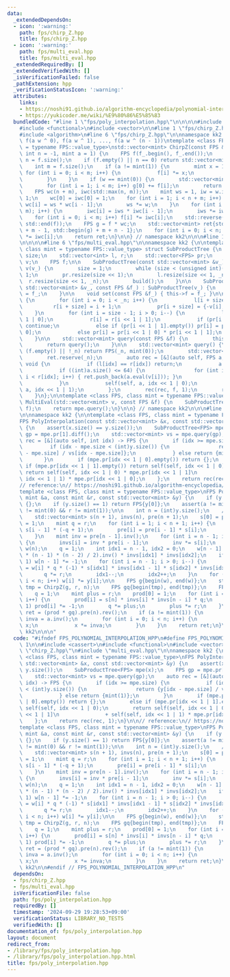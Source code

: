 ```yaml
---
data:
  _extendedDependsOn:
  - icon: ':warning:'
    path: fps/chirp_Z.hpp
    title: fps/chirp_Z.hpp
  - icon: ':warning:'
    path: fps/multi_eval.hpp
    title: fps/multi_eval.hpp
  _extendedRequiredBy: []
  _extendedVerifiedWith: []
  _isVerificationFailed: false
  _pathExtension: hpp
  _verificationStatusIcon: ':warning:'
  attributes:
    links:
    - https://noshi91.github.io/algorithm-encyclopedia/polynomial-interpolation-geometric#fn:Bostan
    - https://yukicoder.me/wiki/%E9%80%86%E5%85%83
  bundledCode: "#line 1 \"fps/poly_interpolation.hpp\"\n\n\n\n#include <cassert>\n\
    #include <functional>\n#include <vector>\n\n#line 1 \"fps/chirp_Z.hpp\"\n\n\n\n\
    #include <algorithm>\n#line 6 \"fps/chirp_Z.hpp\"\n\nnamespace kk2 {\n\n// return\
    \ f(a w ^ 0), f(a w ^ 1), ..., f(a w ^ (n - 1))\ntemplate <class FPS, class mint\
    \ = typename FPS::value_type>\nstd::vector<mint> ChirpZ(const FPS &f_, mint w,\
    \ int n = -1, mint a = 1) {\n    FPS f(f_.begin(), f_.end());\n    if (n == -1)\
    \ n = f.size();\n    if (f.empty() || n == 0) return std::vector<mint>(n, mint(0));\n\
    \    int m = f.size();\n    if (a != mint(1)) {\n        mint x = 1;\n       \
    \ for (int i = 0; i < m; i++) {\n            f[i] *= x;\n            x *= a;\n\
    \        }\n    }\n    if (w == mint(0)) {\n        std::vector<mint> g(n, f[0]);\n\
    \        for (int i = 1; i < m; i++) g[0] += f[i];\n        return g;\n    }\n\
    \    FPS wc(n + m), iwc(std::max(n, m));\n    mint ws = 1, iw = w.inv(), iws =\
    \ 1;\n    wc[0] = iwc[0] = 1;\n    for (int i = 1; i < n + m; i++) {\n       \
    \ wc[i] = ws * wc[i - 1];\n        ws *= w;\n    }\n    for (int i = 1; i < std::max(n,\
    \ m); i++) {\n        iwc[i] = iws * iwc[i - 1];\n        iws *= iw;\n    }\n\
    \    for (int i = 0; i < m; i++) f[i] *= iwc[i];\n    std::reverse(std::begin(f),\
    \ std::end(f));\n    FPS g = f * wc;\n    std::vector<mint> ret{std::begin(g)\
    \ + m - 1, std::begin(g) + m + n - 1};\n    for (int i = 0; i < n; i++) ret[i]\
    \ *= iwc[i];\n    return ret;\n}\n\n} // namespace kk2\n\n\n#line 1 \"fps/multi_eval.hpp\"\
    \n\n\n\n#line 6 \"fps/multi_eval.hpp\"\n\nnamespace kk2 {\n\ntemplate <class FPS,\
    \ class mint = typename FPS::value_type> struct SubProductTree {\n    int _n,\
    \ size;\n    std::vector<int> l, r;\n    std::vector<FPS> pr;\n    std::vector<mint>\
    \ v;\n    FPS f;\n\n    SubProductTree(const std::vector<mint> &v_) : _n(int(v_.size())),\
    \ v(v_) {\n        size = 1;\n        while (size < (unsigned int)(_n)) size <<=\
    \ 1;\n        pr.resize(size << 1);\n        l.resize(size << 1, _n);\n      \
    \  r.resize(size << 1, _n);\n        build();\n    }\n\n    SubProductTree(const\
    \ std::vector<mint> &v_, const FPS &f_) : SubProductTree(v_) {\n        this->f\
    \ = f_;\n    }\n\n    void set(const FPS &f_) { this->f = f_; }\n\n    void build()\
    \ {\n        for (int i = 0; i < _n; i++) {\n            l[i + size] = i;\n  \
    \          r[i + size] = i + 1;\n            pr[i + size] = {-v[i], 1};\n    \
    \    }\n        for (int i = size - 1; i > 0; i--) {\n            l[i] = l[i <<\
    \ 1 | 0];\n            r[i] = r[i << 1 | 1];\n            if (pr[i << 1 | 0].empty())\
    \ continue;\n            else if (pr[i << 1 | 1].empty()) pr[i] = pr[i << 1 |\
    \ 0];\n            else pr[i] = pr[i << 1 | 0] * pr[i << 1 | 1];\n        }\n\
    \    }\n\n    std::vector<mint> query(const FPS &f) {\n        this->f = f;\n\
    \        return query();\n    }\n\n    std::vector<mint> query() {\n        if\
    \ (f.empty() || !_n) return FPS(_n, mint(0));\n        std::vector<mint> ret;\n\
    \        ret.reserve(_n);\n        auto rec = [&](auto self, FPS a, int idx) ->\
    \ void {\n            if (l[idx] == r[idx]) return;\n            a %= pr[idx];\n\
    \            if ((int)a.size() <= 64) {\n                for (int i = l[idx];\
    \ i < r[idx]; i++) { ret.push_back(a.eval(v[i])); }\n                return;\n\
    \            }\n            self(self, a, idx << 1 | 0);\n            self(self,\
    \ a, idx << 1 | 1);\n        };\n        rec(rec, f, 1);\n        return ret;\n\
    \    }\n};\n\ntemplate <class FPS, class mint = typename FPS::value_type>\nstd::vector<mint>\
    \ MultiEval(std::vector<mint> v, const FPS &f) {\n    SubProductTree<FPS> mpe(v,\
    \ f);\n    return mpe.query();\n}\n\n} // namespace kk2\n\n\n#line 10 \"fps/poly_interpolation.hpp\"\
    \n\nnamespace kk2 {\n\ntemplate <class FPS, class mint = typename FPS::value_type>\n\
    FPS PolyInterpolation(const std::vector<mint> &x, const std::vector<mint> &y)\
    \ {\n    assert(x.size() == y.size());\n    SubProductTree<FPS> mpe(x);\n    FPS\
    \ gp = mpe.pr[1].diff();\n    std::vector<mint> vs = mpe.query(gp);\n    auto\
    \ rec = [&](auto self, int idx) -> FPS {\n        if (idx >= mpe.size) {\n   \
    \         if (idx - mpe.size < (int)y.size()) {\n                return {y[idx\
    \ - mpe.size] / vs[idx - mpe.size]};\n            } else return {mint(1)};\n \
    \       }\n        if (mpe.pr[idx << 1 | 0].empty()) return {};\n        else\
    \ if (mpe.pr[idx << 1 | 1].empty()) return self(self, idx << 1 | 0);\n       \
    \ return self(self, idx << 1 | 0) * mpe.pr[idx << 1 | 1]\n               + self(self,\
    \ idx << 1 | 1) * mpe.pr[idx << 1 | 0];\n    };\n    return rec(rec, 1);\n}\n\n\
    // reference:\n// https://noshi91.github.io/algorithm-encyclopedia/polynomial-interpolation-geometric#fn:Bostan\n\
    template <class FPS, class mint = typename FPS::value_type>\nFPS PolyInterpolationGeo(const\
    \ mint &a, const mint &r, const std::vector<mint> &y) {\n    if (y.empty()) return\
    \ {};\n    if (y.size() == 1) return FPS{y[0]};\n    assert(a != mint(0) && r\
    \ != mint(0) && r != mint(1));\n\n    int n = (int)y.size();\n    // https://yukicoder.me/wiki/%E9%80%86%E5%85%83\n\
    \    std::vector<mint> s(n + 1), invs(n), pre(n + 1);\n    s[0] = pre[0] = invs[0]\
    \ = 1;\n    mint q = r;\n    for (int i = 1; i < n + 1; i++) {\n        s[i] =\
    \ s[i - 1] * (-q + 1);\n        pre[i] = pre[i - 1] * s[i];\n        q *= r;\n\
    \    }\n    mint inv = pre[n - 1].inv();\n    for (int i = n - 1; i >= 1; i--)\
    \ {\n        invs[i] = inv * pre[i - 1];\n        inv *= s[i];\n    }\n\n    std::vector<mint>\
    \ w(n);\n    q = 1;\n    int idx1 = n - 1, idx2 = 0;\n    w[n - 1] = r.pow(1ll\
    \ * (n - 1) * (n - 2) / 2).inv() * invs[idx1] * invs[idx2];\n    if ((n - 1) &\
    \ 1) w[n - 1] *= -1;\n    for (int i = n - 1; i > 0; i--) {\n        w[i - 1]\
    \ = w[i] * q * (-1) * s[idx1] * invs[idx1 - 1] * s[idx2] * invs[idx2 + 1];\n \
    \       q *= r;\n        idx1--;\n        idx2++;\n    }\n    for (int i = 0;\
    \ i < n; i++) w[i] *= y[i];\n\n    FPS g{begin(w), end(w)};\n    std::vector<mint>\
    \ tmp = ChirpZ(g, r, n);\n    FPS gq{begin(tmp), end(tmp)};\n    FPS prod(n);\n\
    \    q = 1;\n    mint plus = r;\n    prod[0] = 1;\n    for (int i = 1; i < n;\
    \ i++) {\n        prod[i] = s[n] * invs[i] * invs[n - i] * q;\n        if (i &\
    \ 1) prod[i] *= -1;\n        q *= plus;\n        plus *= r;\n    }\n\n    FPS\
    \ ret = (prod * gq).pre(n).rev();\n    if (a != mint(1)) {\n        mint x = 1,\
    \ inva = a.inv();\n        for (int i = 0; i < n; i++) {\n            ret[i] *=\
    \ x;\n            x *= inva;\n        }\n    }\n    return ret;\n}\n\n} // namespace\
    \ kk2\n\n\n"
  code: "#ifndef FPS_POLYNOMIAL_INTERPOLATION_HPP\n#define FPS_POLYNOMIAL_INTERPOLATION_HPP\
    \ 1\n\n#include <cassert>\n#include <functional>\n#include <vector>\n\n#include\
    \ \"chirp_Z.hpp\"\n#include \"multi_eval.hpp\"\n\nnamespace kk2 {\n\ntemplate\
    \ <class FPS, class mint = typename FPS::value_type>\nFPS PolyInterpolation(const\
    \ std::vector<mint> &x, const std::vector<mint> &y) {\n    assert(x.size() ==\
    \ y.size());\n    SubProductTree<FPS> mpe(x);\n    FPS gp = mpe.pr[1].diff();\n\
    \    std::vector<mint> vs = mpe.query(gp);\n    auto rec = [&](auto self, int\
    \ idx) -> FPS {\n        if (idx >= mpe.size) {\n            if (idx - mpe.size\
    \ < (int)y.size()) {\n                return {y[idx - mpe.size] / vs[idx - mpe.size]};\n\
    \            } else return {mint(1)};\n        }\n        if (mpe.pr[idx << 1\
    \ | 0].empty()) return {};\n        else if (mpe.pr[idx << 1 | 1].empty()) return\
    \ self(self, idx << 1 | 0);\n        return self(self, idx << 1 | 0) * mpe.pr[idx\
    \ << 1 | 1]\n               + self(self, idx << 1 | 1) * mpe.pr[idx << 1 | 0];\n\
    \    };\n    return rec(rec, 1);\n}\n\n// reference:\n// https://noshi91.github.io/algorithm-encyclopedia/polynomial-interpolation-geometric#fn:Bostan\n\
    template <class FPS, class mint = typename FPS::value_type>\nFPS PolyInterpolationGeo(const\
    \ mint &a, const mint &r, const std::vector<mint> &y) {\n    if (y.empty()) return\
    \ {};\n    if (y.size() == 1) return FPS{y[0]};\n    assert(a != mint(0) && r\
    \ != mint(0) && r != mint(1));\n\n    int n = (int)y.size();\n    // https://yukicoder.me/wiki/%E9%80%86%E5%85%83\n\
    \    std::vector<mint> s(n + 1), invs(n), pre(n + 1);\n    s[0] = pre[0] = invs[0]\
    \ = 1;\n    mint q = r;\n    for (int i = 1; i < n + 1; i++) {\n        s[i] =\
    \ s[i - 1] * (-q + 1);\n        pre[i] = pre[i - 1] * s[i];\n        q *= r;\n\
    \    }\n    mint inv = pre[n - 1].inv();\n    for (int i = n - 1; i >= 1; i--)\
    \ {\n        invs[i] = inv * pre[i - 1];\n        inv *= s[i];\n    }\n\n    std::vector<mint>\
    \ w(n);\n    q = 1;\n    int idx1 = n - 1, idx2 = 0;\n    w[n - 1] = r.pow(1ll\
    \ * (n - 1) * (n - 2) / 2).inv() * invs[idx1] * invs[idx2];\n    if ((n - 1) &\
    \ 1) w[n - 1] *= -1;\n    for (int i = n - 1; i > 0; i--) {\n        w[i - 1]\
    \ = w[i] * q * (-1) * s[idx1] * invs[idx1 - 1] * s[idx2] * invs[idx2 + 1];\n \
    \       q *= r;\n        idx1--;\n        idx2++;\n    }\n    for (int i = 0;\
    \ i < n; i++) w[i] *= y[i];\n\n    FPS g{begin(w), end(w)};\n    std::vector<mint>\
    \ tmp = ChirpZ(g, r, n);\n    FPS gq{begin(tmp), end(tmp)};\n    FPS prod(n);\n\
    \    q = 1;\n    mint plus = r;\n    prod[0] = 1;\n    for (int i = 1; i < n;\
    \ i++) {\n        prod[i] = s[n] * invs[i] * invs[n - i] * q;\n        if (i &\
    \ 1) prod[i] *= -1;\n        q *= plus;\n        plus *= r;\n    }\n\n    FPS\
    \ ret = (prod * gq).pre(n).rev();\n    if (a != mint(1)) {\n        mint x = 1,\
    \ inva = a.inv();\n        for (int i = 0; i < n; i++) {\n            ret[i] *=\
    \ x;\n            x *= inva;\n        }\n    }\n    return ret;\n}\n\n} // namespace\
    \ kk2\n\n#endif // FPS_POLYNOMIAL_INTERPOLATION_HPP\n"
  dependsOn:
  - fps/chirp_Z.hpp
  - fps/multi_eval.hpp
  isVerificationFile: false
  path: fps/poly_interpolation.hpp
  requiredBy: []
  timestamp: '2024-09-29 19:28:53+09:00'
  verificationStatus: LIBRARY_NO_TESTS
  verifiedWith: []
documentation_of: fps/poly_interpolation.hpp
layout: document
redirect_from:
- /library/fps/poly_interpolation.hpp
- /library/fps/poly_interpolation.hpp.html
title: fps/poly_interpolation.hpp
---
```

